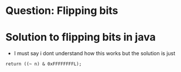 # Question: Flipping bits
# Solution to flipping bits in java
- I must say i dont understand how this works but the solution is just
```
return ((~ n) & 0xFFFFFFFFL);
```